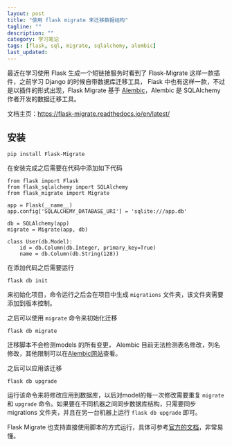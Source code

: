 ```yaml
---
layout: post
title: "使用 flask migrate 来迁移数据结构"
tagline: ""
description: ""
category: 学习笔记
tags: [flask, sql, migrate, sqlalchemy, alembic]
last_updated: 
---
```


最近在学习使用 Flask 生成一个短链接服务时看到了 Flask-Migrate 这样一款插件，之前学习 Django 的时候自带数据库迁移工具， Flask 中也有这样一款，不过是以插件的形式出现，Flask Migrate 基于 [Alembic](http://alembic.readthedocs.org/en/latest/)，Alembic 是 SQLAlchemy 作者开发的数据迁移工具。

文档主页：<https://flask-migrate.readthedocs.io/en/latest/>

## 安装

    pip install Flask-Migrate

在安装完成之后需要在代码中添加如下代码

    from flask import Flask
    from flask_sqlalchemy import SQLAlchemy
    from flask_migrate import Migrate

    app = Flask(__name__)
    app.config['SQLALCHEMY_DATABASE_URI'] = 'sqlite:///app.db'

    db = SQLAlchemy(app)
    migrate = Migrate(app, db)

    class User(db.Model):
        id = db.Column(db.Integer, primary_key=True)
        name = db.Column(db.String(128))

在添加代码之后需要运行

    flask db init

来初始化项目，命令运行之后会在项目中生成 `migrations` 文件夹，该文件夹需要添加到版本控制。

之后可以使用 `migrate` 命令来初始化迁移

    flask db migrate

迁移脚本不会检测models 的所有变更， Alembic 目前无法检测表名修改，列名修改，其他限制可以在[Alembic网站](http://alembic.zzzcomputing.com/en/latest/autogenerate.html#what-does-autogenerate-detect-and-what-does-it-not-detect)查看。

之后可以应用该迁移

    flask db upgrade

运行该命令来将修改应用到数据库，以后对model的每一次修改需要重复 `migrate` 和 `upgrade` 命令。如果要在不同机器之间同步数据库结构，只需要同步 migrations 文件夹，并且在另一台机器上运行 `flask db upgrade` 即可。

Flask Migrate 也支持直接使用脚本的方式运行，具体可参考[官方的文档](https://flask-migrate.readthedocs.io/en/latest/)，非常易懂。



